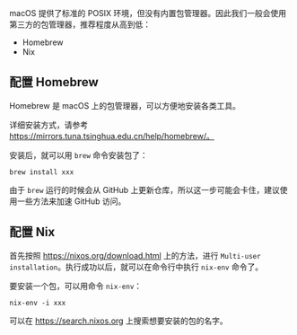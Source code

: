 macOS 提供了标准的 POSIX 环境，但没有内置包管理器。因此我们一般会使用第三方的包管理器，推荐程度从高到低：

- Homebrew
- Nix

## 配置 Homebrew

Homebrew 是 macOS 上的包管理器，可以方便地安装各类工具。

详细安装方式，请参考 https://mirrors.tuna.tsinghua.edu.cn/help/homebrew/。

安装后，就可以用 `brew` 命令安装包了：

```shell
brew install xxx
```

由于 `brew` 运行的时候会从 GitHub 上更新仓库，所以这一步可能会卡住，建议使用一些方法来加速 GitHub 访问。

## 配置 Nix

首先按照 <https://nixos.org/download.html> 上的方法，进行 `Multi-user installation`。执行成功以后，就可以在命令行中执行 `nix-env` 命令了。

要安装一个包，可以用命令 `nix-env`：

```shell
nix-env -i xxx
```

可以在 <https://search.nixos.org> 上搜索想要安装的包的名字。
